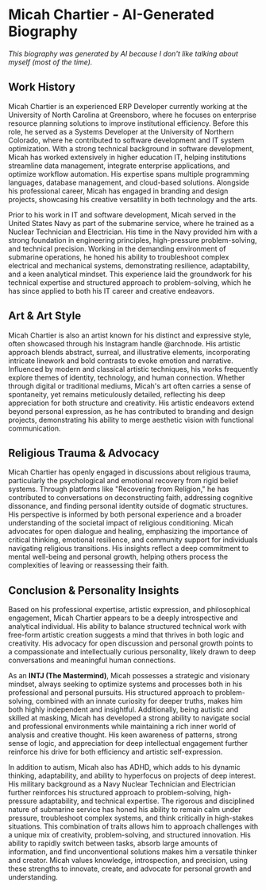# Micah Chartier - AI-Generated Biography

*This biography was generated by AI because I don't like talking about myself (most of the time).*

## Work History
Micah Chartier is an experienced ERP Developer currently working at the University of North Carolina at Greensboro, where he focuses on enterprise resource planning solutions to improve institutional efficiency. Before this role, he served as a Systems Developer at the University of Northern Colorado, where he contributed to software development and IT system optimization. With a strong technical background in software development, Micah has worked extensively in higher education IT, helping institutions streamline data management, integrate enterprise applications, and optimize workflow automation. His expertise spans multiple programming languages, database management, and cloud-based solutions. Alongside his professional career, Micah has engaged in branding and design projects, showcasing his creative versatility in both technology and the arts.

Prior to his work in IT and software development, Micah served in the United States Navy as part of the submarine service, where he trained as a Nuclear Technician and Electrician. His time in the Navy provided him with a strong foundation in engineering principles, high-pressure problem-solving, and technical precision. Working in the demanding environment of submarine operations, he honed his ability to troubleshoot complex electrical and mechanical systems, demonstrating resilience, adaptability, and a keen analytical mindset. This experience laid the groundwork for his technical expertise and structured approach to problem-solving, which he has since applied to both his IT career and creative endeavors.

## Art & Art Style
Micah Chartier is also an artist known for his distinct and expressive style, often showcased through his Instagram handle @archnode. His artistic approach blends abstract, surreal, and illustrative elements, incorporating intricate linework and bold contrasts to evoke emotion and narrative. Influenced by modern and classical artistic techniques, his works frequently explore themes of identity, technology, and human connection. Whether through digital or traditional mediums, Micah's art often carries a sense of spontaneity, yet remains meticulously detailed, reflecting his deep appreciation for both structure and creativity. His artistic endeavors extend beyond personal expression, as he has contributed to branding and design projects, demonstrating his ability to merge aesthetic vision with functional communication.

## Religious Trauma & Advocacy
Micah Chartier has openly engaged in discussions about religious trauma, particularly the psychological and emotional recovery from rigid belief systems. Through platforms like "Recovering from Religion," he has contributed to conversations on deconstructing faith, addressing cognitive dissonance, and finding personal identity outside of dogmatic structures. His perspective is informed by both personal experience and a broader understanding of the societal impact of religious conditioning. Micah advocates for open dialogue and healing, emphasizing the importance of critical thinking, emotional resilience, and community support for individuals navigating religious transitions. His insights reflect a deep commitment to mental well-being and personal growth, helping others process the complexities of leaving or reassessing their faith.

## Conclusion & Personality Insights
Based on his professional expertise, artistic expression, and philosophical engagement, Micah Chartier appears to be a deeply introspective and analytical individual. His ability to balance structured technical work with free-form artistic creation suggests a mind that thrives in both logic and creativity. His advocacy for open discussion and personal growth points to a compassionate and intellectually curious personality, likely drawn to deep conversations and meaningful human connections.

As an **INTJ (The Mastermind)**, Micah possesses a strategic and visionary mindset, always seeking to optimize systems and processes both in his professional and personal pursuits. His structured approach to problem-solving, combined with an innate curiosity for deeper truths, makes him both highly independent and insightful. Additionally, being autistic and skilled at masking, Micah has developed a strong ability to navigate social and professional environments while maintaining a rich inner world of analysis and creative thought. His keen awareness of patterns, strong sense of logic, and appreciation for deep intellectual engagement further reinforce his drive for both efficiency and artistic self-expression.

In addition to autism, Micah also has ADHD, which adds to his dynamic thinking, adaptability, and ability to hyperfocus on projects of deep interest. His military background as a Navy Nuclear Technician and Electrician further reinforces his structured approach to problem-solving, high-pressure adaptability, and technical expertise. The rigorous and disciplined nature of submarine service has honed his ability to remain calm under pressure, troubleshoot complex systems, and think critically in high-stakes situations. This combination of traits allows him to approach challenges with a unique mix of creativity, problem-solving, and structured innovation. His ability to rapidly switch between tasks, absorb large amounts of information, and find unconventional solutions makes him a versatile thinker and creator. Micah values knowledge, introspection, and precision, using these strengths to innovate, create, and advocate for personal growth and understanding.
